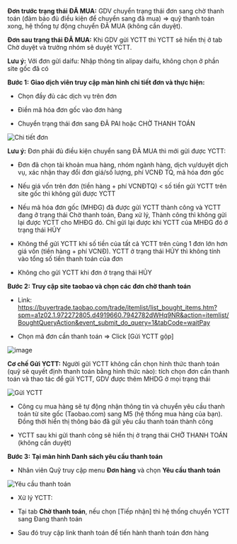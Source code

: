 **Đơn trước trạng thái ĐÃ MUA:** GDV chuyển trạng thái đơn sang chờ thanh toán (đảm bảo đủ điều kiện để chuyển sang đã mua) => quỹ thanh toán xong, hệ thống tự động chuyển ĐÃ MUA (không cần duyệt).

**Đơn sau trạng thái ĐÃ MUA:** Khi GDV gửi YCTT thì YCTT sẽ hiển thị ở tab Chờ duyệt và trưởng nhóm sẽ duyệt YCTT.

**Lưu ý:** Với đơn gửi daifu: Nhập thông tin alipay daifu, không chọn ở phần site gốc đã có

**Bước 1:** **Giao dịch viên truy cập màn hình chi tiết đơn và thực hiện:**

- Chọn đầy đủ các dịch vụ trên đơn

- Điền mã hóa đơn gốc vào đơn hàng

- Chuyển trạng thái đơn sang ĐÃ PAI hoặc CHỜ THANH TOÁN

![Chi tiết đơn](https://user-images.githubusercontent.com/76998374/105937552-64545800-6088-11eb-86c2-ba3869c92f6d.png)

**Lưu ý:** Đơn phải đủ điều kiện chuyển sang ĐÃ MUA thì mới gửi được YCTT:

- Đơn đã chọn tài khoản mua hàng, nhóm ngành hàng, dịch vụ/duyệt dịch vụ, xác nhận thay đổi đơn giá/số lượng, phí VCNĐ TQ, mã hóa đơn gốc

- Nếu giá vốn trên đơn (tiền hàng + phí VCNĐTQ) < số tiền gửi YCTT trên site gốc thì không gửi được YCTT

- Nếu mã hóa đơn gốc (MHĐG) đã được gửi YCTT thành công và YCTT đang ở trạng thái Chờ thanh toán, Đang xử lý, Thành công thì không gửi lại được YCTT cho MHĐG đó. Chỉ gửi lại được khi YCTT của MHĐG đó ở trạng thái HỦY

- Không thể gửi YCTT khi số tiền của tất cả YCTT trên cùng 1 đơn lớn hơn giá vốn (tiền hàng + phí VCNĐ). YCTT ở trạng thái HỦY thì không tính vào tổng số tiền thanh toán của đơn

- Không cho gửi YCTT khi đơn ở trạng thái HỦY

**Bước 2:** **Truy cập site taobao và chọn các đơn chờ thanh toán** 

- Link: https://buyertrade.taobao.com/trade/itemlist/list_bought_items.htm?spm=a1z02.1.972272805.d4919660.7942782dWHq9NR&action=itemlist/BoughtQueryAction&event_submit_do_query=1&tabCode=waitPay

- Chọn mã đơn cần thanh toán => Click [Gửi YCTT gộp] 

![image](https://user-images.githubusercontent.com/76998374/105942275-7a1a4b00-6091-11eb-8f2e-a57dd358e325.png)

**Cơ chế Gửi YCTT:** Người gửi YCTT không cần chọn hình thức thanh toán (quỹ sẽ quyết định thanh toán bằng hình thức nào): tích chọn đơn cần thanh toán và thao tác để gửi YCTT, GDV được thêm MHDG ở mọi trạng thái

![Gửi YCTT](https://user-images.githubusercontent.com/76998374/105942367-af269d80-6091-11eb-8972-741b999f470d.png)

- Công cụ mua hàng sẽ tự động nhận thông tin và chuyển yêu cầu thanh toán từ site gốc (Taobao.com) sang M5 (hệ thống mua hàng của bạn). Đồng thời hiển thị thông báo đã gửi yêu cầu thanh toán thành công

- YCTT sau khi gửi thanh công sẽ hiển thị ở trạng thái CHỜ THANH TOÁN (không cần duyệt)

**Bước 3:** **Tại màn hình Danh sách yêu cầu thanh toán**

- Nhân viên Quỹ truy cập menu **Đơn hàng** và chọn **Yêu cầu thanh toán**

![Yêu cầu thanh toán](https://user-images.githubusercontent.com/76998374/105938890-b1392e00-608a-11eb-96fd-0d8a2cdcf022.png)

- Xử lý YCTT:

+ Tại tab **Chờ thanh toán**, nếu chọn [Tiếp nhận] thì hệ thống chuyển YCTT sang Đang thanh toán

+ Sau đó truy cập link thanh toán để tiến hành thanh toán đơn hàng







